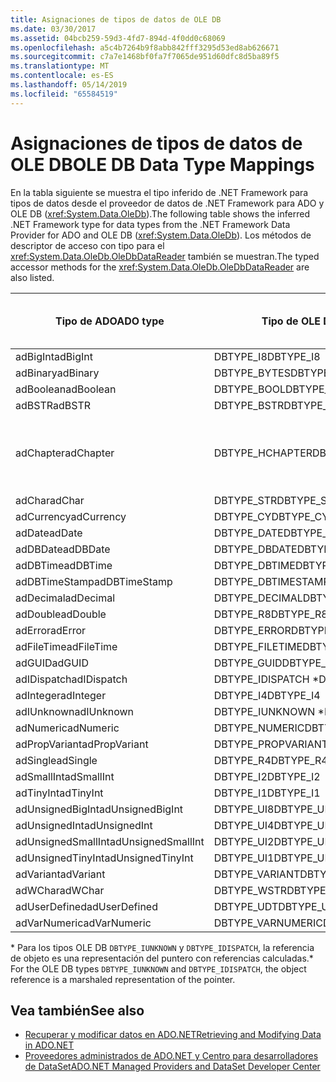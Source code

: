 ```yaml
---
title: Asignaciones de tipos de datos de OLE DB
ms.date: 03/30/2017
ms.assetid: 04bcb259-59d3-4fd7-894d-4f0dd0c68069
ms.openlocfilehash: a5c4b7264b9f8abb842fff3295d53ed8ab626671
ms.sourcegitcommit: c7a7e1468bf0fa7f7065de951d60dfc8d5ba89f5
ms.translationtype: MT
ms.contentlocale: es-ES
ms.lasthandoff: 05/14/2019
ms.locfileid: "65584519"
---
```

# <a name="ole-db-data-type-mappings"></a><span data-ttu-id="29992-102">Asignaciones de tipos de datos de OLE DB</span><span class="sxs-lookup"><span data-stu-id="29992-102">OLE DB Data Type Mappings</span></span>
<span data-ttu-id="29992-103">En la tabla siguiente se muestra el tipo inferido de .NET Framework para tipos de datos desde el proveedor de datos de .NET Framework para ADO y OLE DB (<xref:System.Data.OleDb>).</span><span class="sxs-lookup"><span data-stu-id="29992-103">The following table shows the inferred .NET Framework type for data types from the .NET Framework Data Provider for ADO and OLE DB (<xref:System.Data.OleDb>).</span></span> <span data-ttu-id="29992-104">Los métodos de descriptor de acceso con tipo para el <xref:System.Data.OleDb.OleDbDataReader> también se muestran.</span><span class="sxs-lookup"><span data-stu-id="29992-104">The typed accessor methods for the <xref:System.Data.OleDb.OleDbDataReader> are also listed.</span></span>  
  
|<span data-ttu-id="29992-105">Tipo de ADO</span><span class="sxs-lookup"><span data-stu-id="29992-105">ADO type</span></span>|<span data-ttu-id="29992-106">Tipo de OLE DB</span><span class="sxs-lookup"><span data-stu-id="29992-106">OLE DB type</span></span>|<span data-ttu-id="29992-107">Tipo de .NET Framework</span><span class="sxs-lookup"><span data-stu-id="29992-107">.NET Framework type</span></span>|<span data-ttu-id="29992-108">Descriptor de acceso de tipo de .NET framework</span><span class="sxs-lookup"><span data-stu-id="29992-108">.NET Framework typed accessor</span></span>|  
|--------------|-----------------|----------------------------------------------------------------------|--------------------------------------------------------------------------------|  
|<span data-ttu-id="29992-109">adBigInt</span><span class="sxs-lookup"><span data-stu-id="29992-109">adBigInt</span></span>|<span data-ttu-id="29992-110">DBTYPE_I8</span><span class="sxs-lookup"><span data-stu-id="29992-110">DBTYPE_I8</span></span>|<span data-ttu-id="29992-111">Int64</span><span class="sxs-lookup"><span data-stu-id="29992-111">Int64</span></span>|<span data-ttu-id="29992-112">GetInt64()</span><span class="sxs-lookup"><span data-stu-id="29992-112">GetInt64()</span></span>|  
|<span data-ttu-id="29992-113">adBinary</span><span class="sxs-lookup"><span data-stu-id="29992-113">adBinary</span></span>|<span data-ttu-id="29992-114">DBTYPE_BYTES</span><span class="sxs-lookup"><span data-stu-id="29992-114">DBTYPE_BYTES</span></span>|<span data-ttu-id="29992-115">Byte[]</span><span class="sxs-lookup"><span data-stu-id="29992-115">Byte[]</span></span>|<span data-ttu-id="29992-116">GetBytes()</span><span class="sxs-lookup"><span data-stu-id="29992-116">GetBytes()</span></span>|  
|<span data-ttu-id="29992-117">adBoolean</span><span class="sxs-lookup"><span data-stu-id="29992-117">adBoolean</span></span>|<span data-ttu-id="29992-118">DBTYPE_BOOL</span><span class="sxs-lookup"><span data-stu-id="29992-118">DBTYPE_BOOL</span></span>|<span data-ttu-id="29992-119">Booleano</span><span class="sxs-lookup"><span data-stu-id="29992-119">Boolean</span></span>|<span data-ttu-id="29992-120">GetBoolean()</span><span class="sxs-lookup"><span data-stu-id="29992-120">GetBoolean()</span></span>|  
|<span data-ttu-id="29992-121">adBSTR</span><span class="sxs-lookup"><span data-stu-id="29992-121">adBSTR</span></span>|<span data-ttu-id="29992-122">DBTYPE_BSTR</span><span class="sxs-lookup"><span data-stu-id="29992-122">DBTYPE_BSTR</span></span>|<span data-ttu-id="29992-123">String</span><span class="sxs-lookup"><span data-stu-id="29992-123">String</span></span>|<span data-ttu-id="29992-124">GetString()</span><span class="sxs-lookup"><span data-stu-id="29992-124">GetString()</span></span>|  
|<span data-ttu-id="29992-125">adChapter</span><span class="sxs-lookup"><span data-stu-id="29992-125">adChapter</span></span>|<span data-ttu-id="29992-126">DBTYPE_HCHAPTER</span><span class="sxs-lookup"><span data-stu-id="29992-126">DBTYPE_HCHAPTER</span></span>|<span data-ttu-id="29992-127">Compatible con `DataReader`.</span><span class="sxs-lookup"><span data-stu-id="29992-127">Supported through the `DataReader`.</span></span> <span data-ttu-id="29992-128">Consulte [recuperar datos mediante DataReader](../../../../docs/framework/data/adonet/retrieving-data-using-a-datareader.md).</span><span class="sxs-lookup"><span data-stu-id="29992-128">See [Retrieving Data Using a DataReader](../../../../docs/framework/data/adonet/retrieving-data-using-a-datareader.md).</span></span>|<span data-ttu-id="29992-129">GetValue()</span><span class="sxs-lookup"><span data-stu-id="29992-129">GetValue()</span></span>|  
|<span data-ttu-id="29992-130">adChar</span><span class="sxs-lookup"><span data-stu-id="29992-130">adChar</span></span>|<span data-ttu-id="29992-131">DBTYPE_STR</span><span class="sxs-lookup"><span data-stu-id="29992-131">DBTYPE_STR</span></span>|<span data-ttu-id="29992-132">String</span><span class="sxs-lookup"><span data-stu-id="29992-132">String</span></span>|<span data-ttu-id="29992-133">GetString()</span><span class="sxs-lookup"><span data-stu-id="29992-133">GetString()</span></span>|  
|<span data-ttu-id="29992-134">adCurrency</span><span class="sxs-lookup"><span data-stu-id="29992-134">adCurrency</span></span>|<span data-ttu-id="29992-135">DBTYPE_CY</span><span class="sxs-lookup"><span data-stu-id="29992-135">DBTYPE_CY</span></span>|<span data-ttu-id="29992-136">Decimal</span><span class="sxs-lookup"><span data-stu-id="29992-136">Decimal</span></span>|<span data-ttu-id="29992-137">GetDecimal()</span><span class="sxs-lookup"><span data-stu-id="29992-137">GetDecimal()</span></span>|  
|<span data-ttu-id="29992-138">adDate</span><span class="sxs-lookup"><span data-stu-id="29992-138">adDate</span></span>|<span data-ttu-id="29992-139">DBTYPE_DATE</span><span class="sxs-lookup"><span data-stu-id="29992-139">DBTYPE_DATE</span></span>|<span data-ttu-id="29992-140">DateTime</span><span class="sxs-lookup"><span data-stu-id="29992-140">DateTime</span></span>|<span data-ttu-id="29992-141">GetDateTime()</span><span class="sxs-lookup"><span data-stu-id="29992-141">GetDateTime()</span></span>|  
|<span data-ttu-id="29992-142">adDBDate</span><span class="sxs-lookup"><span data-stu-id="29992-142">adDBDate</span></span>|<span data-ttu-id="29992-143">DBTYPE_DBDATE</span><span class="sxs-lookup"><span data-stu-id="29992-143">DBTYPE_DBDATE</span></span>|<span data-ttu-id="29992-144">DateTime</span><span class="sxs-lookup"><span data-stu-id="29992-144">DateTime</span></span>|<span data-ttu-id="29992-145">GetDateTime()</span><span class="sxs-lookup"><span data-stu-id="29992-145">GetDateTime()</span></span>|  
|<span data-ttu-id="29992-146">adDBTime</span><span class="sxs-lookup"><span data-stu-id="29992-146">adDBTime</span></span>|<span data-ttu-id="29992-147">DBTYPE_DBTIME</span><span class="sxs-lookup"><span data-stu-id="29992-147">DBTYPE_DBTIME</span></span>|<span data-ttu-id="29992-148">DateTime</span><span class="sxs-lookup"><span data-stu-id="29992-148">DateTime</span></span>|<span data-ttu-id="29992-149">GetDateTime()</span><span class="sxs-lookup"><span data-stu-id="29992-149">GetDateTime()</span></span>|  
|<span data-ttu-id="29992-150">adDBTimeStamp</span><span class="sxs-lookup"><span data-stu-id="29992-150">adDBTimeStamp</span></span>|<span data-ttu-id="29992-151">DBTYPE_DBTIMESTAMP</span><span class="sxs-lookup"><span data-stu-id="29992-151">DBTYPE_DBTIMESTAMP</span></span>|<span data-ttu-id="29992-152">DateTime</span><span class="sxs-lookup"><span data-stu-id="29992-152">DateTime</span></span>|<span data-ttu-id="29992-153">GetDateTime()</span><span class="sxs-lookup"><span data-stu-id="29992-153">GetDateTime()</span></span>|  
|<span data-ttu-id="29992-154">adDecimal</span><span class="sxs-lookup"><span data-stu-id="29992-154">adDecimal</span></span>|<span data-ttu-id="29992-155">DBTYPE_DECIMAL</span><span class="sxs-lookup"><span data-stu-id="29992-155">DBTYPE_DECIMAL</span></span>|<span data-ttu-id="29992-156">Decimal</span><span class="sxs-lookup"><span data-stu-id="29992-156">Decimal</span></span>|<span data-ttu-id="29992-157">GetDecimal()</span><span class="sxs-lookup"><span data-stu-id="29992-157">GetDecimal()</span></span>|  
|<span data-ttu-id="29992-158">adDouble</span><span class="sxs-lookup"><span data-stu-id="29992-158">adDouble</span></span>|<span data-ttu-id="29992-159">DBTYPE_R8</span><span class="sxs-lookup"><span data-stu-id="29992-159">DBTYPE_R8</span></span>|<span data-ttu-id="29992-160">Doble</span><span class="sxs-lookup"><span data-stu-id="29992-160">Double</span></span>|<span data-ttu-id="29992-161">GetDouble()</span><span class="sxs-lookup"><span data-stu-id="29992-161">GetDouble()</span></span>|  
|<span data-ttu-id="29992-162">adError</span><span class="sxs-lookup"><span data-stu-id="29992-162">adError</span></span>|<span data-ttu-id="29992-163">DBTYPE_ERROR</span><span class="sxs-lookup"><span data-stu-id="29992-163">DBTYPE_ERROR</span></span>|<span data-ttu-id="29992-164">ExternalException</span><span class="sxs-lookup"><span data-stu-id="29992-164">ExternalException</span></span>|<span data-ttu-id="29992-165">GetValue()</span><span class="sxs-lookup"><span data-stu-id="29992-165">GetValue()</span></span>|  
|<span data-ttu-id="29992-166">adFileTime</span><span class="sxs-lookup"><span data-stu-id="29992-166">adFileTime</span></span>|<span data-ttu-id="29992-167">DBTYPE_FILETIME</span><span class="sxs-lookup"><span data-stu-id="29992-167">DBTYPE_FILETIME</span></span>|<span data-ttu-id="29992-168">DateTime</span><span class="sxs-lookup"><span data-stu-id="29992-168">DateTime</span></span>|<span data-ttu-id="29992-169">GetDateTime()</span><span class="sxs-lookup"><span data-stu-id="29992-169">GetDateTime()</span></span>|  
|<span data-ttu-id="29992-170">adGUID</span><span class="sxs-lookup"><span data-stu-id="29992-170">adGUID</span></span>|<span data-ttu-id="29992-171">DBTYPE_GUID</span><span class="sxs-lookup"><span data-stu-id="29992-171">DBTYPE_GUID</span></span>|<span data-ttu-id="29992-172">GUID</span><span class="sxs-lookup"><span data-stu-id="29992-172">Guid</span></span>|<span data-ttu-id="29992-173">GetGuid()</span><span class="sxs-lookup"><span data-stu-id="29992-173">GetGuid()</span></span>|  
|<span data-ttu-id="29992-174">adIDispatch</span><span class="sxs-lookup"><span data-stu-id="29992-174">adIDispatch</span></span>|<span data-ttu-id="29992-175">DBTYPE_IDISPATCH \*</span><span class="sxs-lookup"><span data-stu-id="29992-175">DBTYPE_IDISPATCH \*</span></span>|<span data-ttu-id="29992-176">Object</span><span class="sxs-lookup"><span data-stu-id="29992-176">Object</span></span>|<span data-ttu-id="29992-177">GetValue()</span><span class="sxs-lookup"><span data-stu-id="29992-177">GetValue()</span></span>|  
|<span data-ttu-id="29992-178">adInteger</span><span class="sxs-lookup"><span data-stu-id="29992-178">adInteger</span></span>|<span data-ttu-id="29992-179">DBTYPE_I4</span><span class="sxs-lookup"><span data-stu-id="29992-179">DBTYPE_I4</span></span>|<span data-ttu-id="29992-180">Int32</span><span class="sxs-lookup"><span data-stu-id="29992-180">Int32</span></span>|<span data-ttu-id="29992-181">GetInt32()</span><span class="sxs-lookup"><span data-stu-id="29992-181">GetInt32()</span></span>|  
|<span data-ttu-id="29992-182">adIUnknown</span><span class="sxs-lookup"><span data-stu-id="29992-182">adIUnknown</span></span>|<span data-ttu-id="29992-183">DBTYPE_IUNKNOWN \*</span><span class="sxs-lookup"><span data-stu-id="29992-183">DBTYPE_IUNKNOWN \*</span></span>|<span data-ttu-id="29992-184">Object</span><span class="sxs-lookup"><span data-stu-id="29992-184">Object</span></span>|<span data-ttu-id="29992-185">GetValue()</span><span class="sxs-lookup"><span data-stu-id="29992-185">GetValue()</span></span>|  
|<span data-ttu-id="29992-186">adNumeric</span><span class="sxs-lookup"><span data-stu-id="29992-186">adNumeric</span></span>|<span data-ttu-id="29992-187">DBTYPE_NUMERIC</span><span class="sxs-lookup"><span data-stu-id="29992-187">DBTYPE_NUMERIC</span></span>|<span data-ttu-id="29992-188">Decimal</span><span class="sxs-lookup"><span data-stu-id="29992-188">Decimal</span></span>|<span data-ttu-id="29992-189">GetDecimal()</span><span class="sxs-lookup"><span data-stu-id="29992-189">GetDecimal()</span></span>|  
|<span data-ttu-id="29992-190">adPropVariant</span><span class="sxs-lookup"><span data-stu-id="29992-190">adPropVariant</span></span>|<span data-ttu-id="29992-191">DBTYPE_PROPVARIANT</span><span class="sxs-lookup"><span data-stu-id="29992-191">DBTYPE_PROPVARIANT</span></span>|<span data-ttu-id="29992-192">Object</span><span class="sxs-lookup"><span data-stu-id="29992-192">Object</span></span>|<span data-ttu-id="29992-193">GetValue()</span><span class="sxs-lookup"><span data-stu-id="29992-193">GetValue()</span></span>|  
|<span data-ttu-id="29992-194">adSingle</span><span class="sxs-lookup"><span data-stu-id="29992-194">adSingle</span></span>|<span data-ttu-id="29992-195">DBTYPE_R4</span><span class="sxs-lookup"><span data-stu-id="29992-195">DBTYPE_R4</span></span>|<span data-ttu-id="29992-196">Single</span><span class="sxs-lookup"><span data-stu-id="29992-196">Single</span></span>|<span data-ttu-id="29992-197">GetFloat()</span><span class="sxs-lookup"><span data-stu-id="29992-197">GetFloat()</span></span>|  
|<span data-ttu-id="29992-198">adSmallInt</span><span class="sxs-lookup"><span data-stu-id="29992-198">adSmallInt</span></span>|<span data-ttu-id="29992-199">DBTYPE_I2</span><span class="sxs-lookup"><span data-stu-id="29992-199">DBTYPE_I2</span></span>|<span data-ttu-id="29992-200">Int16</span><span class="sxs-lookup"><span data-stu-id="29992-200">Int16</span></span>|<span data-ttu-id="29992-201">GetInt16()</span><span class="sxs-lookup"><span data-stu-id="29992-201">GetInt16()</span></span>|  
|<span data-ttu-id="29992-202">adTinyInt</span><span class="sxs-lookup"><span data-stu-id="29992-202">adTinyInt</span></span>|<span data-ttu-id="29992-203">DBTYPE_I1</span><span class="sxs-lookup"><span data-stu-id="29992-203">DBTYPE_I1</span></span>|<span data-ttu-id="29992-204">Byte</span><span class="sxs-lookup"><span data-stu-id="29992-204">Byte</span></span>|<span data-ttu-id="29992-205">GetByte()</span><span class="sxs-lookup"><span data-stu-id="29992-205">GetByte()</span></span>|  
|<span data-ttu-id="29992-206">adUnsignedBigInt</span><span class="sxs-lookup"><span data-stu-id="29992-206">adUnsignedBigInt</span></span>|<span data-ttu-id="29992-207">DBTYPE_UI8</span><span class="sxs-lookup"><span data-stu-id="29992-207">DBTYPE_UI8</span></span>|<span data-ttu-id="29992-208">UInt64</span><span class="sxs-lookup"><span data-stu-id="29992-208">UInt64</span></span>|<span data-ttu-id="29992-209">GetValue()</span><span class="sxs-lookup"><span data-stu-id="29992-209">GetValue()</span></span>|  
|<span data-ttu-id="29992-210">adUnsignedInt</span><span class="sxs-lookup"><span data-stu-id="29992-210">adUnsignedInt</span></span>|<span data-ttu-id="29992-211">DBTYPE_UI4</span><span class="sxs-lookup"><span data-stu-id="29992-211">DBTYPE_UI4</span></span>|<span data-ttu-id="29992-212">UInt32</span><span class="sxs-lookup"><span data-stu-id="29992-212">UInt32</span></span>|<span data-ttu-id="29992-213">GetValue()</span><span class="sxs-lookup"><span data-stu-id="29992-213">GetValue()</span></span>|  
|<span data-ttu-id="29992-214">adUnsignedSmallInt</span><span class="sxs-lookup"><span data-stu-id="29992-214">adUnsignedSmallInt</span></span>|<span data-ttu-id="29992-215">DBTYPE_UI2</span><span class="sxs-lookup"><span data-stu-id="29992-215">DBTYPE_UI2</span></span>|<span data-ttu-id="29992-216">UInt16</span><span class="sxs-lookup"><span data-stu-id="29992-216">UInt16</span></span>|<span data-ttu-id="29992-217">GetValue()</span><span class="sxs-lookup"><span data-stu-id="29992-217">GetValue()</span></span>|  
|<span data-ttu-id="29992-218">adUnsignedTinyInt</span><span class="sxs-lookup"><span data-stu-id="29992-218">adUnsignedTinyInt</span></span>|<span data-ttu-id="29992-219">DBTYPE_UI1</span><span class="sxs-lookup"><span data-stu-id="29992-219">DBTYPE_UI1</span></span>|<span data-ttu-id="29992-220">Byte</span><span class="sxs-lookup"><span data-stu-id="29992-220">Byte</span></span>|<span data-ttu-id="29992-221">GetByte()</span><span class="sxs-lookup"><span data-stu-id="29992-221">GetByte()</span></span>|  
|<span data-ttu-id="29992-222">adVariant</span><span class="sxs-lookup"><span data-stu-id="29992-222">adVariant</span></span>|<span data-ttu-id="29992-223">DBTYPE_VARIANT</span><span class="sxs-lookup"><span data-stu-id="29992-223">DBTYPE_VARIANT</span></span>|<span data-ttu-id="29992-224">Object</span><span class="sxs-lookup"><span data-stu-id="29992-224">Object</span></span>|<span data-ttu-id="29992-225">GetValue()</span><span class="sxs-lookup"><span data-stu-id="29992-225">GetValue()</span></span>|  
|<span data-ttu-id="29992-226">adWChar</span><span class="sxs-lookup"><span data-stu-id="29992-226">adWChar</span></span>|<span data-ttu-id="29992-227">DBTYPE_WSTR</span><span class="sxs-lookup"><span data-stu-id="29992-227">DBTYPE_WSTR</span></span>|<span data-ttu-id="29992-228">String</span><span class="sxs-lookup"><span data-stu-id="29992-228">String</span></span>|<span data-ttu-id="29992-229">GetString()</span><span class="sxs-lookup"><span data-stu-id="29992-229">GetString()</span></span>|  
|<span data-ttu-id="29992-230">adUserDefined</span><span class="sxs-lookup"><span data-stu-id="29992-230">adUserDefined</span></span>|<span data-ttu-id="29992-231">DBTYPE_UDT</span><span class="sxs-lookup"><span data-stu-id="29992-231">DBTYPE_UDT</span></span>|<span data-ttu-id="29992-232">no admitido</span><span class="sxs-lookup"><span data-stu-id="29992-232">not supported</span></span>||  
|<span data-ttu-id="29992-233">adVarNumeric</span><span class="sxs-lookup"><span data-stu-id="29992-233">adVarNumeric</span></span>|<span data-ttu-id="29992-234">DBTYPE_VARNUMERIC</span><span class="sxs-lookup"><span data-stu-id="29992-234">DBTYPE_VARNUMERIC</span></span>|<span data-ttu-id="29992-235">no admitido</span><span class="sxs-lookup"><span data-stu-id="29992-235">not supported</span></span>||  
  
 <span data-ttu-id="29992-236">\* Para los tipos OLE DB `DBTYPE_IUNKNOWN` y `DBTYPE_IDISPATCH`, la referencia de objeto es una representación del puntero con referencias calculadas.</span><span class="sxs-lookup"><span data-stu-id="29992-236">\* For the OLE DB types `DBTYPE_IUNKNOWN` and `DBTYPE_IDISPATCH`, the object reference is a marshaled representation of the pointer.</span></span>  
  
## <a name="see-also"></a><span data-ttu-id="29992-237">Vea también</span><span class="sxs-lookup"><span data-stu-id="29992-237">See also</span></span>

- [<span data-ttu-id="29992-238">Recuperar y modificar datos en ADO.NET</span><span class="sxs-lookup"><span data-stu-id="29992-238">Retrieving and Modifying Data in ADO.NET</span></span>](../../../../docs/framework/data/adonet/retrieving-and-modifying-data.md)
- [<span data-ttu-id="29992-239">Proveedores administrados de ADO.NET y Centro para desarrolladores de DataSet</span><span class="sxs-lookup"><span data-stu-id="29992-239">ADO.NET Managed Providers and DataSet Developer Center</span></span>](https://go.microsoft.com/fwlink/?LinkId=217917)
